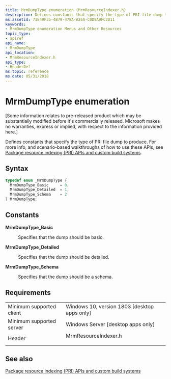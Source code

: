 ```yaml
---
title: MrmDumpType enumeration (MrmResourceIndexer.h)
description: Defines constants that specify the type of PRI file dump to produce. For more info, and scenario-based walkthroughs of how to use these APIs, see Package resource indexing (PRI) APIs and custom build systems.
ms.assetid: 71E49F35-4B79-478A-A26A-C0D9A9FC2D11
keywords:
- MrmDumpType enumeration Menus and Other Resources
topic_type:
- apiref
api_name:
- MrmDumpType
api_location:
- MrmResourceIndexer.h
api_type:
- HeaderDef
ms.topic: reference
ms.date: 05/31/2018
---
```


# MrmDumpType enumeration

\[Some information relates to pre-released product which may be substantially modified before it's commercially released. Microsoft makes no warranties, express or implied, with respect to the information provided here.\]

Defines constants that specify the type of PRI file dump to produce. For more info, and scenario-based walkthroughs of how to use these APIs, see [Package resource indexing (PRI) APIs and custom build systems](/windows/uwp/app-resources/pri-apis-custom-build-systems).

## Syntax


```C++
typedef enum _MrmDumpType { 
  MrmDumpType_Basic     = 0,
  MrmDumpType_Detailed  = 1,
  MrmDumpType_Schema    = 2
} MrmDumpType;
```



## Constants

<dl> <dt>

<span id="MrmDumpType_Basic"></span><span id="mrmdumptype_basic"></span><span id="MRMDUMPTYPE_BASIC"></span>**MrmDumpType\_Basic**
</dt> <dd>

Specifies that the dump should be basic.

</dd> <dt>

<span id="MrmDumpType_Detailed"></span><span id="mrmdumptype_detailed"></span><span id="MRMDUMPTYPE_DETAILED"></span>**MrmDumpType\_Detailed**
</dt> <dd>

Specifies that the dump should be detailed.

</dd> <dt>

<span id="MrmDumpType_Schema"></span><span id="mrmdumptype_schema"></span><span id="MRMDUMPTYPE_SCHEMA"></span>**MrmDumpType\_Schema**
</dt> <dd>

Specifies that the dump should be a schema.

</dd> </dl>

## Requirements



|                                     |                                                                                                 |
|-------------------------------------|-------------------------------------------------------------------------------------------------|
| Minimum supported client<br/> | Windows 10, version 1803 \[desktop apps only\]<br/>                                       |
| Minimum supported server<br/> | Windows Server \[desktop apps only\]<br/>                                                 |
| Header<br/>                   | <dl> <dt>MrmResourceIndexer.h</dt> </dl> |



## See also

<dl> <dt>

[Package resource indexing (PRI) APIs and custom build systems](/windows/uwp/app-resources/pri-apis-custom-build-systems)
</dt> </dl>

 

